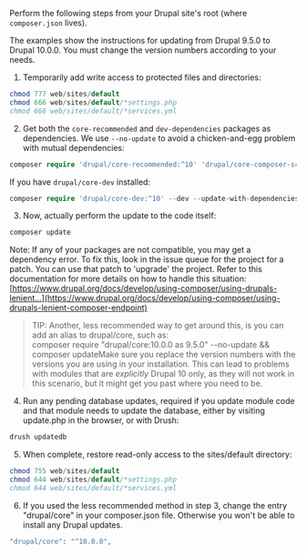 Perform the following steps from your Drupal site's root (where `composer.json` lives).

The examples show the instructions for updating from Drupal 9.5.0 to Drupal 10.0.0\. You must change the version numbers according to your needs.

1. Temporarily add write access to protected files and directories:  
```php  
chmod 777 web/sites/default  
chmod 666 web/sites/default/*settings.php  
chmod 666 web/sites/default/*services.yml  
```
2. Get both the `core-recommended` and `dev-dependencies` packages as dependencies. We use `--no-update` to avoid a chicken-and-egg problem with mutual dependencies:  
```php  
composer require 'drupal/core-recommended:^10' 'drupal/core-composer-scaffold:^10' 'drupal/core-project-message:^10' --update-with-dependencies --no-update  
```  
If you have `drupal/core-dev` installed:  
```php  
composer require 'drupal/core-dev:^10' --dev --update-with-dependencies --no-update  
```
3. Now, actually perform the update to the code itself:  
```php  
composer update  
```  
Note: If any of your packages are not compatible, you may get a dependency error. To fix this, look in the issue queue for the project for a patch. You can use that patch to 'upgrade' the project. Refer to this documentation for more details on how to handle this situation: [https://www.drupal.org/docs/develop/using-composer/using-drupals-lenient...](https://www.drupal.org/docs/develop/using-composer/using-drupals-lenient-composer-endpoint)  
<!-- note-tip -->  
> TIP: Another, less recommended way to get around this, is you can add an alias to drupal/core, such as:  
composer require "drupal/core:10.0.0 as 9.5.0" --no-update &amp;&amp; composer updateMake sure you replace the version numbers with the versions you are using in your installation. This can lead to problems with modules that are *explicitly* Drupal 10 only, as they will not work in this scenario, but it might get you past where you need to be.
4. Run any pending database updates, required if you update module code and that module needs to update the database, either by visiting update.php in the browser, or with Drush:  
```php  
drush updatedb  
```
5. When complete, restore read-only access to the sites/default directory:  
```php  
chmod 755 web/sites/default  
chmod 644 web/sites/default/*settings.php  
chmod 644 web/sites/default/*services.yml  
```
6. If you used the less recommended method in step 3, change the entry "drupal/core" in your composer.json file. Otherwise you won't be able to install any Drupal updates.  
```php  
"drupal/core": "^10.0.0",  
```